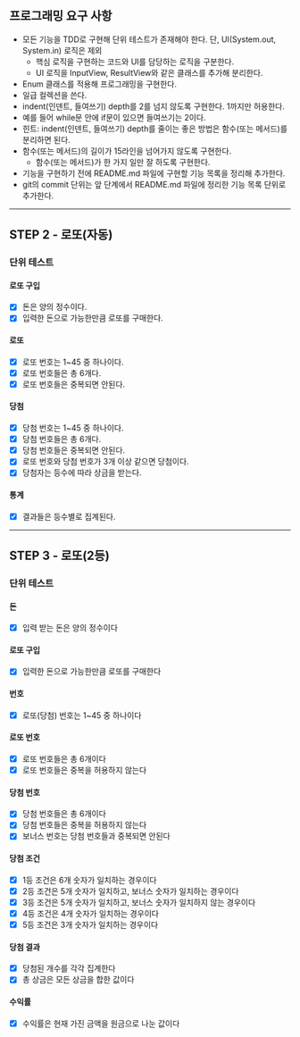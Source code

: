 ## 프로그래밍 요구 사항
- 모든 기능을 TDD로 구현해 단위 테스트가 존재해야 한다. 단, UI(System.out, System.in) 로직은 제외
  - 핵심 로직을 구현하는 코드와 UI를 담당하는 로직을 구분한다.
  - UI 로직을 InputView, ResultView와 같은 클래스를 추가해 분리한다.
- Enum 클래스를 적용해 프로그래밍을 구현한다. 
- 일급 컬렉션을 쓴다.
- indent(인덴트, 들여쓰기) depth를 2를 넘지 않도록 구현한다. 1까지만 허용한다.
 - 예를 들어 while문 안에 if문이 있으면 들여쓰기는 2이다.
  - 힌트: indent(인덴트, 들여쓰기) depth를 줄이는 좋은 방법은 함수(또는 메서드)를 분리하면 된다.
- 함수(또는 메서드)의 길이가 15라인을 넘어가지 않도록 구현한다.
  - 함수(또는 메서드)가 한 가지 일만 잘 하도록 구현한다.
- 기능을 구현하기 전에 README.md 파일에 구현할 기능 목록을 정리해 추가한다.
- git의 commit 단위는 앞 단계에서 README.md 파일에 정리한 기능 목록 단위로 추가한다.

---
## STEP 2 - 로또(자동)

### 단위 테스트

#### 로또 구입
- [x] 돈은 양의 정수이다.
- [x] 입력한 돈으로 가능한만큼 로또를 구매한다.

#### 로또
- [x] 로또 번호는 1~45 중 하나이다.
- [x] 로또 번호들은 총 6개다.
- [x] 로또 번호들은 중복되면 안된다.

#### 당첨
- [x] 당첨 번호는 1~45 중 하나이다.
- [x] 당첨 번호들은 총 6개다.
- [x] 당첨 번호들은 중복되면 안된다.
- [x] 로또 번호와 당첨 번호가 3개 이상 같으면 당첨이다.
- [x] 당첨자는 등수에 따라 상금을 받는다.

#### 통계
- [x] 결과들은 등수별로 집계된다.

---

## STEP 3 - 로또(2등)

### 단위 테스트

#### 돈
- [x] 입력 받는 돈은 양의 정수이다

#### 로또 구입
- [x] 입력한 돈으로 가능한만큼 로또를 구매한다

#### 번호
- [x] 로또(당첨) 번호는 1~45 중 하나이다

#### 로또 번호
- [x] 로또 번호들은 총 6개이다
- [x] 로또 번호들은 중복을 허용하지 않는다

#### 당첨 번호
- [x] 당첨 번호들은 총 6개이다
- [x] 당첨 번호들은 중복을 허용하지 않는다
- [x] 보너스 번호는 당첨 번호들과 중복되면 안된다

#### 당첨 조건
- [x] 1등 조건은 6개 숫자가 일치하는 경우이다
- [x] 2등 조건은 5개 숫자가 일치하고, 보너스 숫자가 일치하는 경우이다
- [x] 3등 조건은 5개 숫자가 일치하고, 보너스 숫자가 일치하지 않는 경우이다
- [x] 4등 조건은 4개 숫자가 일치하는 경우이다
- [x] 5등 조건은 3개 숫자가 일치하는 경우이다

#### 당첨 결과
- [x] 당첨된 개수를 각각 집계한다
- [x] 총 상금은 모든 상금을 합한 값이다

#### 수익률
- [x] 수익률은 현재 가진 금액을 원금으로 나눈 값이다
